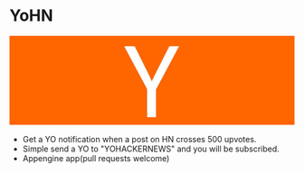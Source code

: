 # YoHN

![alt tag](https://raw.githubusercontent.com/sauravtom/yohackernews/master/hn.jpg)


+ Get a YO notification when a post on HN crosses 500 upvotes.
+ Simple send a YO to "YOHACKERNEWS" and you will be subscribed.
+ Appengine app(pull requests welcome)
